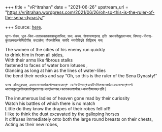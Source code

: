 +++
title = "vR^itrahan"
date = "2021-06-26"
upstream_url = "https://vriitrahan.wordpress.com/2021/06/26/oh-so-this-is-the-ruler-of-the-sena-dynasty/"

+++
Source: [here](https://vriitrahan.wordpress.com/2021/06/26/oh-so-this-is-the-ruler-of-the-sena-dynasty/).

`भुग्न-ग्रीवम् भुज-बिस-लतासक्तवक्त्राम्बुजाभिस् सस् अयम् सेनान्वयनृपस् इति त्रासकौतूहलाभ्याम् विष्वक्-पीतस्-कुवलयदलश्रेणिदीर्घैस् कटाक्षैस् पौरस्त्रीभिस् सपदि नगरीविद्रवे विद्विषाम् यस्`

The women of the cities of his enemy run quickly  
to drink him in from all sides,  
With their arms like fibrous stalks  
fastened to faces of water born lotuses ,  
Glancing as long at him as the lines of water-lilies  
the bend their necks and say “Oh, so this is the ruler of the Sena
Dynasty!”

  
`यस्य औत्सुक्यात् असमसमरालोकनोन्मादभाजाम्+ स्वर्गस्त्रीणाम्+अपरिगणितस्रस्तचेलाञ्चलानाम्+मन्ये धाराचतुरतुरगोत्खातरेणुप्रतानस्+सद्योलग्नस्+स्तनकलशयोस्+अन्तरीयत्वम्+एति|`

The innumerous ladies of heaven gone mad by their curiosity  
Watch his battles of which there is no match  
Little do they know the drapes of their robes fell off!  
I like to think the dust excavated by the galloping horses  
It diffuses immediately onto both the large round breasts on their
chests,  
Acting as their new robes,  
  
  
  
  
  
  
  
  
  

